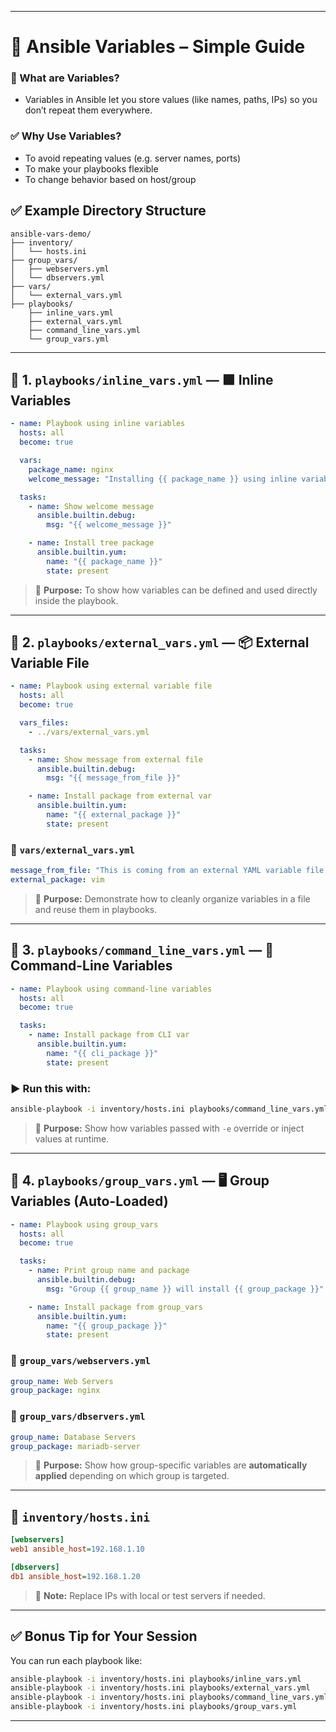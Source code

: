 
---
# 🧩 Ansible Variables – Simple Guide

### 🔶 What are Variables?
- Variables in Ansible let you store values (like names, paths, IPs) so you don’t repeat them everywhere.

### ✅ Why Use Variables?
 - To avoid repeating values (e.g. server names, ports)
 - To make your playbooks flexible
 - To change behavior based on host/group

## ✅ Example Directory Structure

```
ansible-vars-demo/
├── inventory/
│   └── hosts.ini
├── group_vars/
│   ├── webservers.yml
│   └── dbservers.yml
├── vars/
│   └── external_vars.yml
├── playbooks/
    ├── inline_vars.yml
    ├── external_vars.yml
    ├── command_line_vars.yml
    └── group_vars.yml

```

---

## 🔹 1. `playbooks/inline_vars.yml` — 🟩 Inline Variables

```yaml
- name: Playbook using inline variables
  hosts: all
  become: true

  vars:
    package_name: nginx
    welcome_message: "Installing {{ package_name }} using inline variables"

  tasks:
    - name: Show welcome message
      ansible.builtin.debug:
        msg: "{{ welcome_message }}"

    - name: Install tree package
      ansible.builtin.yum:
        name: "{{ package_name }}"
        state: present
```

> 🎯 **Purpose:** To show how variables can be defined and used directly inside the playbook.

---

## 🔹 2. `playbooks/external_vars.yml` — 📦 External Variable File

```yaml
- name: Playbook using external variable file
  hosts: all
  become: true

  vars_files:
    - ../vars/external_vars.yml

  tasks:
    - name: Show message from external file
      ansible.builtin.debug:
        msg: "{{ message_from_file }}"

    - name: Install package from external var
      ansible.builtin.yum:
        name: "{{ external_package }}"
        state: present
```

### 📄 `vars/external_vars.yml`

```yaml
message_from_file: "This is coming from an external YAML variable file."
external_package: vim
```

> 🎯 **Purpose:** Demonstrate how to cleanly organize variables in a file and reuse them in playbooks.

---

## 🔹 3. `playbooks/command_line_vars.yml` — 🧪 Command-Line Variables

```yaml
- name: Playbook using command-line variables
  hosts: all
  become: true

  tasks:
    - name: Install package from CLI var
      ansible.builtin.yum:
        name: "{{ cli_package }}"
        state: present
```

### ▶️ Run this with:

```bash
ansible-playbook -i inventory/hosts.ini playbooks/command_line_vars.yml -e "cli_package=curl"
```

> 🎯 **Purpose:** Show how variables passed with `-e` override or inject values at runtime.

---

## 🔹 4. `playbooks/group_vars.yml` — 🖥️ Group Variables (Auto-Loaded)

```yaml
- name: Playbook using group_vars
  hosts: all
  become: true

  tasks:
    - name: Print group name and package
      ansible.builtin.debug:
        msg: "Group {{ group_name }} will install {{ group_package }}"

    - name: Install package from group_vars
      ansible.builtin.yum:
        name: "{{ group_package }}"
        state: present
```

### 📄 `group_vars/webservers.yml`

```yaml
group_name: Web Servers
group_package: nginx
```

### 📄 `group_vars/dbservers.yml`

```yaml
group_name: Database Servers
group_package: mariadb-server
```

> 🎯 **Purpose:** Show how group-specific variables are **automatically applied** depending on which group is targeted.

---

## 📄 `inventory/hosts.ini`

```ini
[webservers]
web1 ansible_host=192.168.1.10

[dbservers]
db1 ansible_host=192.168.1.20
```

> 🎯 **Note:** Replace IPs with local or test servers if needed.

---

## ✅ Bonus Tip for Your Session

You can run each playbook like:

```bash
ansible-playbook -i inventory/hosts.ini playbooks/inline_vars.yml
ansible-playbook -i inventory/hosts.ini playbooks/external_vars.yml
ansible-playbook -i inventory/hosts.ini playbooks/command_line_vars.yml -e "custom_message='CLI Hello' cli_package=curl"
ansible-playbook -i inventory/hosts.ini playbooks/group_vars.yml
```

---

